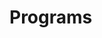# Programs















































































































































































































































